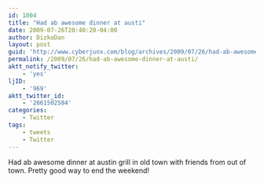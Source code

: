 ```yaml
---
id: 1004
title: "Had ab awesome dinner at austi"
date: 2009-07-26T20:40:20-04:00
author: DizkoDan
layout: post
guid: 'http://www.cyberjunx.com/blog/archives/2009/07/26/had-ab-awesome-dinner-at-austi/'
permalink: /2009/07/26/had-ab-awesome-dinner-at-austi/
aktt_notify_twitter:
    - 'yes'
ljID:
    - '969'
aktt_twitter_id:
    - '2861502584'
categories:
    - Twitter
tags:
    - tweets
    - Twitter
---
```


Had ab awesome dinner at austin grill in old town with friends from out of town. Pretty good way to end the weekend!